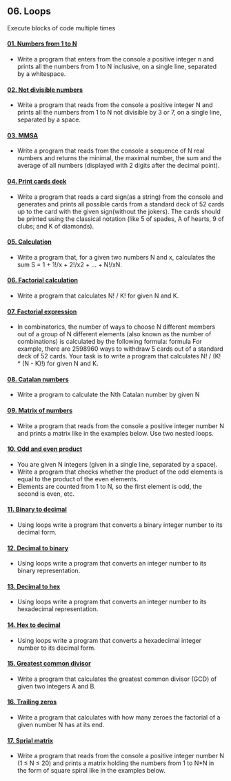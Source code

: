 ## 06. Loops

Execute blocks of code multiple times

#### [01. Numbers from 1 to N](01.NumbersOneToN)
  - Write a program that enters from the console a positive integer n and prints all the numbers from 1 to N 
  inclusive, on a single line, separated by a whitespace.
#### [02. Not divisible numbers](02.NotDivisibleNumbers)
  - Write a program that reads from the console a positive integer N and prints all the numbers from 1 to N 
  not divisible by 3 or 7, on a single line, separated by a space.
#### [03. MMSA](03.MMSA)
  - Write a program that reads from the console a sequence of N real numbers and returns the minimal, the maximal 
  number, the sum and the average of all numbers (displayed with 2 digits after the decimal point).
#### [04. Print cards deck](04.PrintCardsDeck)
  - Write a program that reads a card sign(as a string) from the console and generates and prints all possible cards 
  from a standard deck of 52 cards up to the card with the given sign(without the jokers). The cards should be printed
  using the classical notation (like 5 of spades, A of hearts, 9 of clubs; and K of diamonds).
#### [05. Calculation](05.Claculation)
  - Write a program that, for a given two numbers N and x, calculates the sum S = 1 + 1!/x + 2!/x2 + … + N!/xN.
#### [06. Factorial calculation](06.FactorialCalculation)
  - Write a program that calculates N! / K! for given N and K.
#### [07. Factorial expression](07.FactorialExpression)
  - In combinatorics, the number of ways to choose N different members out of a group of N different elements
  (also known as the number of combinations) is calculated by the following formula: formula For example, there are 
  2598960 ways to withdraw 5 cards out of a standard deck of 52 cards. Your task is to write a program that calculates
  N! / (K! * (N - K)!) for given N and K.
#### [08. Catalan numbers](08.CatalanNumbers)
  -  Write a program to calculate the Nth Catalan number by given N
#### [09. Matrix of numbers](09.MatrixOfNumbers)
  - Write a program that reads from the console a positive integer number N and prints a matrix like in the examples
  below. Use two nested loops.
#### [10. Odd and even product](10.OddAndEvenProduct)
  - You are given N integers (given in a single line, separated by a space).
  - Write a program that checks whether the product of the odd elements is equal to the product of the even elements.
  - Elements are counted from 1 to N, so the first element is odd, the second is even, etc.
#### [11. Binary to decimal](11.BinaryToDecimal)
  - Using loops write a program that converts a binary integer number to its decimal form.
#### [12. Decimal to binary](12.DecimalToBinary)
  - Using loops write a program that converts an integer number to its binary representation.
#### [13. Decimal to hex](13.DecimalToHex)
  - Using loops write a program that converts an integer number to its hexadecimal representation.
#### [14. Hex to decimal](14.HexToDecimal)
  - Using loops write a program that converts a hexadecimal integer number to its decimal form.
#### [15. Greatest common divisor](15.GreatestCommonDivisor)
  - Write a program that calculates the greatest common divisor (GCD) of given two integers A and B.
#### [16. Trailing zeros](16.TrailingZeroes)
  -  Write a program that calculates with how many zeroes the factorial of a given number N has at its end.
#### [17. Sprial matrix](17.SpiralMatrix)
  - Write a program that reads from the console a positive integer number N (1 ≤ N ≤ 20) and prints a matrix 
  holding the numbers from 1 to N*N in the form of square spiral like in the examples below.
